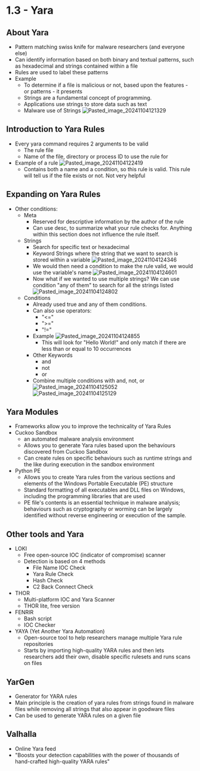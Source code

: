 # 1.3 - Yara
## About Yara
- Pattern matching swiss knife for malware researchers (and everyone else)
- Can identify information based on both binary and textual patterns, such as hexadecimal and strings contained within a file
- Rules are used to label these patterns
- Example
	- To determine if a file is malicious or not, based upon the features - or patterns - it presents
	- Strings are a fundamental concept of programming.
	- Applications use strings to store data such as text
	- Malware use of Strings
![Pasted_image_20241104121329](//assets/Pasted_image_20241104121329.webp)
## Introduction to Yara Rules
- Every yara command requires 2 arguments to be valid
	- The rule file
	- Name of the file, directory or process ID to use the rule for
- Example of a rule
![Pasted_image_20241104122419](//assets/Pasted_image_20241104122419.webp)
	- Contains both a name and a condition, so this rule is valid. This rule will tell us if the file exists or not. Not very helpful
## Expanding on Yara Rules
- Other conditions:
	- Meta
		- Reserved for descriptive information by the author of the rule
		- Can use desc, to summarize what your rule checks for. Anything within this section does not influence the rule itself.
	- Strings
		- Search for specific text or hexadecimal
		- Keyword Strings where the string that we want to search is stored within a variable
![Pasted_image_20241104124346](//assets/Pasted_image_20241104124346.webp)
		- We would then need a condition to make the rule valid, we would use the variable's name
![Pasted_image_20241104124601](//assets/Pasted_image_20241104124601.webp)
		- Now what if we wanted to use multiple strings? We can use condition "any of them" to search for all the strings listed
![Pasted_image_20241104124802](//assets/Pasted_image_20241104124802.webp)
	- Conditions
		- Already used true and any of them conditions.
		- Can also use operators:
			- "<="
			- ">="
			- "!="
		- Example
![Pasted_image_20241104124855](//assets/Pasted_image_20241104124855.webp)
			- This will look for "Hello World!" and only match if there are less than or equal to 10 occurrences
		- Other Keywords
			- and
			- not
			- or
		- Combine multiple conditions with and, not, or
![Pasted_image_20241104125052](//assets/Pasted_image_20241104125052.webp)
![Pasted_image_20241104125129](//assets/Pasted_image_20241104125129.webp)
## Yara Modules
- Frameworks allow you to improve the technicality of Yara Rules
- Cuckoo Sandbox
	- an automated malware analysis environment
	- Allows you to generate Yara rules based upon the behaviours discovered from Cuckoo Sandbox
	- Can create rules on specific behaviours such as runtime strings and the like during execution in the sandbox environment
- Python PE
	- Allows you to create Yara rules from the various sections and elements of the Windows Portable Executable (PE) structure
	- Standard formatting of all executables and DLL files on Windows, including the programming libraries that are used
	- PE file's contents is an essential technique in malware analysis; behaviours such as cryptography or worming can be largely identified without reverse engineering or execution of the sample.
## Other tools and Yara
- LOKI
	- Free open-source IOC (indicator of compromise) scanner
	- Detection is based on 4 methods
		- File Name IOC Check
		- Yara Rule Check
		- Hash Check
		- C2 Back Connect Check
- THOR
	- Multi-platform IOC and Yara Scanner
	- THOR lite, free version
- FENRIR
	- Bash script
	- IOC Checker
- YAYA (Yet Another Yara Automation)
	- Open-source tool to help researchers manage multiple Yara rule repositories
	- Starts by importing high-quality YARA rules and then lets researchers add their own, disable specific rulesets and runs scans on files
## YarGen
- Generator for YARA rules
- Main principle is the creation of yara rules from strings found in malware files while removing all strings that also appear in goodware files
- Can be used to generate YARA rules on a given file
## Valhalla
- Online Yara feed
- "Boosts your detection capabilities with the power of thousands of hand-crafted high-quality YARA rules"
